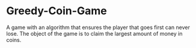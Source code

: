 # Greedy-Coin-Game
A game with an algorithm that ensures the player that goes first can never lose. The object of the game is to claim the largest amount of money in coins.
